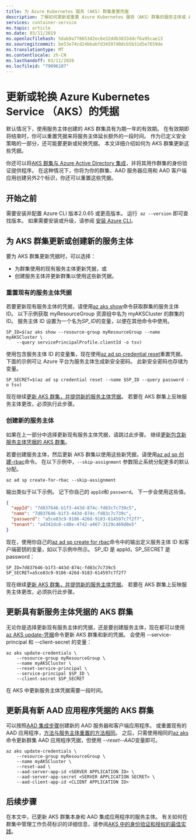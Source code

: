 ```yaml
---
title: 为 Azure Kubernetes 服务 (AKS) 群集重置凭据
description: 了解如何更新或重置 Azure Kubernetes 服务（AKS）群集的服务主体或 AAD 应用程序凭据
services: container-service
ms.topic: article
ms.date: 03/11/2019
ms.openlocfilehash: 5dab9a778653d2ec6e32ddb3833ddcf6a95cae13
ms.sourcegitcommit: be53e74cd24bbabfd34597d0dcb5b31d5e7659de
ms.translationtype: MT
ms.contentlocale: zh-CN
ms.lasthandoff: 03/11/2020
ms.locfileid: "79096107"
---
```

# <a name="update-or-rotate-the-credentials-for-azure-kubernetes-service-aks"></a>更新或轮换 Azure Kubernetes Service （AKS）的凭据

默认情况下，使用服务主体创建的 AKS 群集具有为期一年的有效期。 在有效期即将结束时，你可以重置凭据来将服务主体延长额外的一段时间。 作为已定义安全策略的一部分，还可能要更新或轮换凭据。 本文详细介绍如何为 AKS 群集更新这些凭据。

你还可以将[AKS 群集与 Azure Active Directory 集成][aad-integration]，并将其用作群集的身份验证提供程序。 在这种情况下，你将为你的群集、AAD 服务器应用和 AAD 客户端应用创建另外2个标识，你还可以重置这些凭据。 

## <a name="before-you-begin"></a>开始之前

需要安装并配置 Azure CLI 版本2.0.65 或更高版本。 运行  `az --version` 即可查找版本。 如果需要安装或升级，请参阅 [安装 Azure CLI][install-azure-cli]。

## <a name="update-or-create-a-new-service-principal-for-your-aks-cluster"></a>为 AKS 群集更新或创建新的服务主体

要为 AKS 群集更新凭据时，可以选择：

* 为群集使用的现有服务主体更新凭据，或
* 创建服务主体并更新群集以使用这些新凭据。

### <a name="reset-existing-service-principal-credential"></a>重置现有的服务主体凭据

若要更新现有服务主体的凭据，请使用[az aks show][az-aks-show]命令获取群集的服务主体 ID。 以下示例获取 myResourceGroup 资源组中名为 myAKSCluster 的群集的 ID。 服务主体 ID 设置为一个名为*SP_ID*的变量，以便在其他命令中使用。

```azurecli-interactive
SP_ID=$(az aks show --resource-group myResourceGroup --name myAKSCluster \
    --query servicePrincipalProfile.clientId -o tsv)
```

使用包含服务主体 ID 的变量集，现在使用[az ad sp credential reset][az-ad-sp-credential-reset]重置凭据。 下面的示例可让 Azure 平台为服务主体生成新安全密码。 此新安全密码也存储为变量。

```azurecli-interactive
SP_SECRET=$(az ad sp credential reset --name $SP_ID --query password -o tsv)
```

现在继续[更新 AKS 群集，并提供新的服务主体凭据](#update-aks-cluster-with-new-service-principal-credentials)。 若要在 AKS 群集上反映服务主体更改，必须执行此步骤。

### <a name="create-a-new-service-principal"></a>创建新的服务主体

如果在上一部分中选择更新现有服务主体凭据，请跳过此步骤。 继续[更新包含新服务主体凭据的 AKS 群集](#update-aks-cluster-with-new-service-principal-credentials)。

若要创建服务主体，然后更新 AKS 群集以使用这些新凭据，请使用[az ad sp 创建-rbac][az-ad-sp-create]命令。 在以下示例中，`--skip-assignment` 参数阻止系统分配更多的默认分配。

```azurecli-interactive
az ad sp create-for-rbac --skip-assignment
```

输出类似于以下示例。 记下你自己的 `appId`和 `password`。 下一步会使用这些值。

```json
{
  "appId": "7d837646-b1f3-443d-874c-fd83c7c739c5",
  "name": "7d837646-b1f3-443d-874c-fd83c7c739c",
  "password": "a5ce83c9-9186-426d-9183-614597c7f2f7",
  "tenant": "a4342dc8-cd0e-4742-a467-3129c469d0e5"
}
```

现在，使用你自己的[az ad sp create for rbac][az-ad-sp-create]命令中的输出定义服务主体 ID 和客户端密钥的变量，如以下示例中所示。 SP_ID 是 appId，SP_SECRET 是 password：

```azurecli-interactive
SP_ID=7d837646-b1f3-443d-874c-fd83c7c739c5
SP_SECRET=a5ce83c9-9186-426d-9183-614597c7f2f7
```

现在继续[更新 AKS 群集，并提供新的服务主体凭据](#update-aks-cluster-with-new-service-principal-credentials)。 若要在 AKS 群集上反映服务主体更改，必须执行此步骤。

## <a name="update-aks-cluster-with-new-service-principal-credentials"></a>更新具有新服务主体凭据的 AKS 群集

无论你是选择更新现有服务主体的凭据，还是要创建服务主体，现在都可以使用[az AKS update-凭据][az-aks-update-credentials]命令更新 AKS 群集和新的凭据。 会使用 --service-principal 和 --client-secret 的变量：

```azurecli-interactive
az aks update-credentials \
    --resource-group myResourceGroup \
    --name myAKSCluster \
    --reset-service-principal \
    --service-principal $SP_ID \
    --client-secret $SP_SECRET
```

在 AKS 中更新服务主体凭据需要一段时间。

## <a name="update-aks-cluster-with-new-aad-application-credentials"></a>更新具有新 AAD 应用程序凭据的 AKS 群集

可以按照[AAD 集成步骤][create-aad-app]创建新的 AAD 服务器和客户端应用程序。 或重置现有的 AAD 应用程序，[方法与服务主体重置的方法相同](#reset-existing-service-principal-credential)。 之后，只需使用相同的[az aks][az-aks-update-credentials]命令更新群集 AAD 应用程序凭据，但使用 *--reset--AAD*变量即可。

```azurecli-interactive
az aks update-credentials \
    --resource-group myResourceGroup \
    --name myAKSCluster \
    --reset-aad \
    --aad-server-app-id <SERVER APPLICATION ID> \
    --aad-server-app-secret <SERVER APPLICATION SECRET> \
    --aad-client-app-id <CLIENT APPLICATION ID>
```


## <a name="next-steps"></a>后续步骤

在本文中，已更新 AKS 群集本身和 AAD 集成应用程序的服务主体。 有关如何在群集中管理工作负荷标识的详细信息，请参阅[AKS 中的身份验证和授权的最佳实践][best-practices-identity]。

<!-- LINKS - internal -->
[install-azure-cli]: /cli/azure/install-azure-cli
[az-aks-show]: /cli/azure/aks#az-aks-show
[az-aks-update-credentials]: /cli/azure/aks#az-aks-update-credentials
[best-practices-identity]: operator-best-practices-identity.md
[aad-integration]: azure-ad-integration.md
[create-aad-app]: azure-ad-integration.md#create-the-server-application
[az-ad-sp-create]: /cli/azure/ad/sp#az-ad-sp-create-for-rbac
[az-ad-sp-credential-reset]: /cli/azure/ad/sp/credential#az-ad-sp-credential-reset
